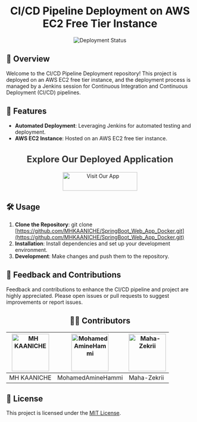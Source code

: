 <h1 align="center">CI/CD Pipeline Deployment on AWS EC2 Free Tier Instance</h1>

<p align="center">
  <img src="https://img.shields.io/badge/Deployment%20Status-Active-brightgreen" alt="Deployment Status">
</p>

## 🚀 Overview
Welcome to the CI/CD Pipeline Deployment repository! This project is deployed on an AWS EC2 free tier instance, and the deployment process is managed by a Jenkins session for Continuous Integration and Continuous Deployment (CI/CD) pipelines.

## 🌟 Features
- **Automated Deployment**: Leveraging Jenkins for automated testing and deployment.
- **AWS EC2 Instance**: Hosted on an AWS EC2 free tier instance.
  
<div align="center">
  <h2 style="font-size: 24px; color: #333;">Explore Our Deployed Application</h2>
  <a href="http://51.20.132.199:8080/" style="text-decoration: none;">
    <img src="https://img.shields.io/badge/Visit%20Our%20App-Click%20Here-orange?style=for-the-badge" alt="Visit Our App" style="width: 200px; height: 50px;">
  </a>
</div>




## 🛠️ Usage
1. **Clone the Repository**: git clone [https://github.com/MHKAANICHE/SpringBoot_Web_App_Docker.git](https://github.com/MHKAANICHE/SpringBoot_Web_App_Docker.git)
2. **Installation**: Install dependencies and set up your development environment.
3. **Development**: Make changes and push them to the repository.

## 🤝 Feedback and Contributions
Feedback and contributions to enhance the CI/CD pipeline and project are highly appreciated. Please open issues or pull requests to suggest improvements or report issues.

<div align="center">

## 👨‍💻 Contributors

| <a href="https://github.com/mhkaaniche"><img src="https://avatars.githubusercontent.com/u/124816027?v=4" alt="MH KAANICHE" width="100" height="100"></a> | <a href="https://github.com/MohamedAmineHammi"><img src="https://avatars.githubusercontent.com/u/125707104?v=4" alt="MohamedAmineHammi" width="100" height="100"></a> | <a href="https://github.com/Maha-Zekrii"><img src="https://avatars.githubusercontent.com/u/153284443?v=4" alt="Maha-Zekrii" width="100" height="100"></a> |
|---|---|---|
| MH KAANICHE | MohamedAmineHammi | Maha-Zekrii |

</div>

## 📝 License
This project is licensed under the [MIT License](LICENSE).
